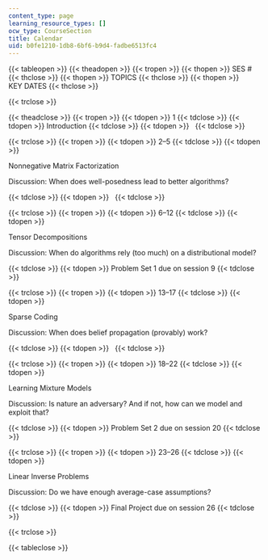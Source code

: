 ```yaml
---
content_type: page
learning_resource_types: []
ocw_type: CourseSection
title: Calendar
uid: b0fe1210-1db8-6bf6-b9d4-fadbe6513fc4
---
```


{{< tableopen >}}
{{< theadopen >}}
{{< tropen >}}
{{< thopen >}}
SES #
{{< thclose >}}
{{< thopen >}}
TOPICS
{{< thclose >}}
{{< thopen >}}
KEY DATES
{{< thclose >}}

{{< trclose >}}

{{< theadclose >}}
{{< tropen >}}
{{< tdopen >}}
1
{{< tdclose >}}
{{< tdopen >}}
Introduction
{{< tdclose >}}
{{< tdopen >}}
 
{{< tdclose >}}

{{< trclose >}}
{{< tropen >}}
{{< tdopen >}}
2–5
{{< tdclose >}}
{{< tdopen >}}


Nonnegative Matrix Factorization

Discussion: When does well-posedness lead to better algorithms?


{{< tdclose >}}
{{< tdopen >}}
 
{{< tdclose >}}

{{< trclose >}}
{{< tropen >}}
{{< tdopen >}}
6–12
{{< tdclose >}}
{{< tdopen >}}


Tensor Decompositions

Discussion: When do algorithms rely (too much) on a distributional model?


{{< tdclose >}}
{{< tdopen >}}
Problem Set 1 due on session 9
{{< tdclose >}}

{{< trclose >}}
{{< tropen >}}
{{< tdopen >}}
13–17
{{< tdclose >}}
{{< tdopen >}}


Sparse Coding

Discussion: When does belief propagation (provably) work?


{{< tdclose >}}
{{< tdopen >}}
 
{{< tdclose >}}

{{< trclose >}}
{{< tropen >}}
{{< tdopen >}}
18–22
{{< tdclose >}}
{{< tdopen >}}


Learning Mixture Models

Discussion: Is nature an adversary? And if not, how can we model and exploit that?


{{< tdclose >}}
{{< tdopen >}}
Problem Set 2 due on session 20
{{< tdclose >}}

{{< trclose >}}
{{< tropen >}}
{{< tdopen >}}
23–26
{{< tdclose >}}
{{< tdopen >}}


Linear Inverse Problems

Discussion: Do we have enough average-case assumptions?


{{< tdclose >}}
{{< tdopen >}}
Final Project due on session 26
{{< tdclose >}}

{{< trclose >}}

{{< tableclose >}}